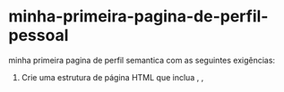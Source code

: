 # minha-primeira-pagina-de-perfil-pessoal
minha primeira pagina de perfil semantica com as seguintes exigências:
1. Crie uma estrutura de página HTML que inclua <html>, <head>, <title>, e <body>.
2. No <head>, inclua um título descritivo para a página.
3. Dentro do <body>, use elementos semânticos apropriados para estruturar a página.
4. Inclua um cabeçalho <header> que contenha:
a. Seu nome.
b. Uma foto de perfil (pode ser uma imagem fictícia).
c. Um breve parágrafo de introdução sobre você.
5. Use um elemento semântico para criar uma seção de "Experiência" que contenha:
a. Título "Experiência Profissional".
b. Uma lista de pelo menos duas experiências profissionais, incluindo o nome
da empresa, o cargo e o período de trabalho.

6. Crie uma seção de "Educação" usando um elemento semântico e inclua:
a. Título "Educação".
b. Uma lista de pelo menos duas instituições de ensino que você frequentou,
com o nome da instituição, o grau obtido e o ano de formatura.
7. Adicione uma seção "Habilidades" usando um elemento semântico e inclua:
a. Título "Habilidades".
b. Uma lista de pelo menos três habilidades que você possui.
8. Finalize a página com um rodapé <footer> que inclui informações de contato, como
um endereço de e-mail. 
o/